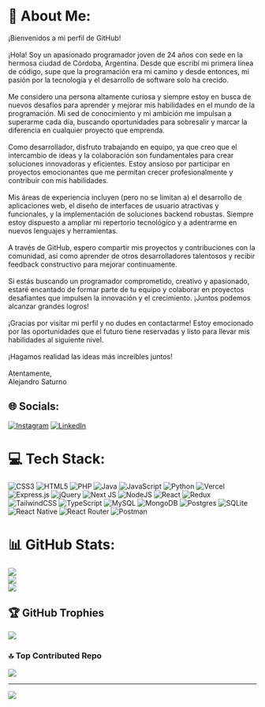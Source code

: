 # 💫 About Me:
¡Bienvenidos a mi perfil de GitHub!<br><br>¡Hola! Soy un apasionado programador joven de 24 años con sede en la hermosa ciudad de Córdoba, Argentina. Desde que escribí mi primera línea de código, supe que la programación era mi camino y desde entonces, mi pasión por la tecnología y el desarrollo de software solo ha crecido.<br><br>Me considero una persona altamente curiosa y siempre estoy en busca de nuevos desafíos para aprender y mejorar mis habilidades en el mundo de la programación. Mi sed de conocimiento y mi ambición me impulsan a superarme cada día, buscando oportunidades para sobresalir y marcar la diferencia en cualquier proyecto que emprenda.<br><br>Como desarrollador, disfruto trabajando en equipo, ya que creo que el intercambio de ideas y la colaboración son fundamentales para crear soluciones innovadoras y eficientes. Estoy ansioso por participar en proyectos emocionantes que me permitan crecer profesionalmente y contribuir con mis habilidades.<br><br>Mis áreas de experiencia incluyen (pero no se limitan a) el desarrollo de aplicaciones web, el diseño de interfaces de usuario atractivas y funcionales, y la implementación de soluciones backend robustas. Siempre estoy dispuesto a ampliar mi repertorio tecnológico y a adentrarme en nuevos lenguajes y herramientas.<br><br>A través de GitHub, espero compartir mis proyectos y contribuciones con la comunidad, así como aprender de otros desarrolladores talentosos y recibir feedback constructivo para mejorar continuamente.<br><br>Si estás buscando un programador comprometido, creativo y apasionado, estaré encantado de formar parte de tu equipo y colaborar en proyectos desafiantes que impulsen la innovación y el crecimiento. ¡Juntos podemos alcanzar grandes logros!<br><br>¡Gracias por visitar mi perfil y no dudes en contactarme! Estoy emocionado por las oportunidades que el futuro tiene reservadas y listo para llevar mis habilidades al siguiente nivel.<br><br>¡Hagamos realidad las ideas más increíbles juntos!<br><br>Atentamente,<br>Alejandro Saturno


## 🌐 Socials:
[![Instagram](https://img.shields.io/badge/Instagram-%23E4405F.svg?logo=Instagram&logoColor=white)](https://instagram.com/@alesaturno64) [![LinkedIn](https://img.shields.io/badge/LinkedIn-%230077B5.svg?logo=linkedin&logoColor=white)](https://linkedin.com/in/https://www.linkedin.com/in/alejandro-saturno-1b5967206/) 

# 💻 Tech Stack:
![CSS3](https://img.shields.io/badge/css3-%231572B6.svg?style=for-the-badge&logo=css3&logoColor=white) ![HTML5](https://img.shields.io/badge/html5-%23E34F26.svg?style=for-the-badge&logo=html5&logoColor=white) ![PHP](https://img.shields.io/badge/php-%23777BB4.svg?style=for-the-badge&logo=php&logoColor=white) ![Java](https://img.shields.io/badge/java-%23ED8B00.svg?style=for-the-badge&logo=java&logoColor=white) ![JavaScript](https://img.shields.io/badge/javascript-%23323330.svg?style=for-the-badge&logo=javascript&logoColor=%23F7DF1E) ![Python](https://img.shields.io/badge/python-3670A0?style=for-the-badge&logo=python&logoColor=ffdd54) ![Vercel](https://img.shields.io/badge/vercel-%23000000.svg?style=for-the-badge&logo=vercel&logoColor=white) ![Express.js](https://img.shields.io/badge/express.js-%23404d59.svg?style=for-the-badge&logo=express&logoColor=%2361DAFB) ![jQuery](https://img.shields.io/badge/jquery-%230769AD.svg?style=for-the-badge&logo=jquery&logoColor=white) ![Next JS](https://img.shields.io/badge/Next-black?style=for-the-badge&logo=next.js&logoColor=white) ![NodeJS](https://img.shields.io/badge/node.js-6DA55F?style=for-the-badge&logo=node.js&logoColor=white) ![React](https://img.shields.io/badge/react-%2320232a.svg?style=for-the-badge&logo=react&logoColor=%2361DAFB) ![Redux](https://img.shields.io/badge/redux-%23593d88.svg?style=for-the-badge&logo=redux&logoColor=white) ![TailwindCSS](https://img.shields.io/badge/tailwindcss-%2338B2AC.svg?style=for-the-badge&logo=tailwind-css&logoColor=white) ![TypeScript](https://img.shields.io/badge/typescript-%23007ACC.svg?style=for-the-badge&logo=typescript&logoColor=white) ![MySQL](https://img.shields.io/badge/mysql-%2300f.svg?style=for-the-badge&logo=mysql&logoColor=white) ![MongoDB](https://img.shields.io/badge/MongoDB-%234ea94b.svg?style=for-the-badge&logo=mongodb&logoColor=white) ![Postgres](https://img.shields.io/badge/postgres-%23316192.svg?style=for-the-badge&logo=postgresql&logoColor=white) ![SQLite](https://img.shields.io/badge/sqlite-%2307405e.svg?style=for-the-badge&logo=sqlite&logoColor=white) ![React Native](https://img.shields.io/badge/react_native-%2320232a.svg?style=for-the-badge&logo=react&logoColor=%2361DAFB) ![React Router](https://img.shields.io/badge/React_Router-CA4245?style=for-the-badge&logo=react-router&logoColor=white) ![Postman](https://img.shields.io/badge/Postman-FF6C37?style=for-the-badge&logo=postman&logoColor=white)
# 📊 GitHub Stats:
![](https://github-readme-stats.vercel.app/api?username=AleSaturno&theme=radical&hide_border=false&include_all_commits=false&count_private=false)<br/>
![](https://github-readme-streak-stats.herokuapp.com/?user=AleSaturno&theme=radical&hide_border=false)<br/>
![](https://github-readme-stats.vercel.app/api/top-langs/?username=AleSaturno&theme=radical&hide_border=false&include_all_commits=false&count_private=false&layout=compact)

## 🏆 GitHub Trophies
![](https://github-profile-trophy.vercel.app/?username=AleSaturno&theme=radical&no-frame=false&no-bg=true&margin-w=4)

### 🔝 Top Contributed Repo
![](https://github-contributor-stats.vercel.app/api?username=AleSaturno&limit=5&theme=monokai&combine_all_yearly_contributions=true)

---
[![](https://visitcount.itsvg.in/api?id=AleSaturno&icon=0&color=0)](https://visitcount.itsvg.in)

<!-- Proudly created with GPRM ( https://gprm.itsvg.in ) -->
